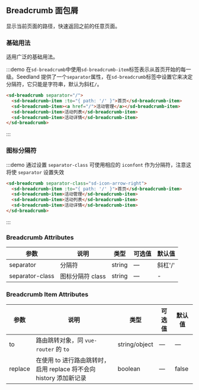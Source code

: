 ## Breadcrumb 面包屑
显示当前页面的路径，快速返回之前的任意页面。

### 基础用法

适用广泛的基础用法。

:::demo 在`sd-breadcrumb`中使用`sd-breadcrumb-item`标签表示从首页开始的每一级。Seedland 提供了一个`separator`属性，在`sd-breadcrumb`标签中设置它来决定分隔符，它只能是字符串，默认为斜杠`/`。

```html
<sd-breadcrumb separator="/">
  <sd-breadcrumb-item :to="{ path: '/' }">首页</sd-breadcrumb-item>
  <sd-breadcrumb-item><a href="/">活动管理</a></sd-breadcrumb-item>
  <sd-breadcrumb-item>活动列表</sd-breadcrumb-item>
  <sd-breadcrumb-item>活动详情</sd-breadcrumb-item>
</sd-breadcrumb>
```
:::

### 图标分隔符

:::demo 通过设置 `separator-class` 可使用相应的 `iconfont` 作为分隔符，注意这将使 `separator` 设置失效

```html
<sd-breadcrumb separator-class="sd-icon-arrow-right">
  <sd-breadcrumb-item :to="{ path: '/' }">首页</sd-breadcrumb-item>
  <sd-breadcrumb-item>活动管理</sd-breadcrumb-item>
  <sd-breadcrumb-item>活动列表</sd-breadcrumb-item>
  <sd-breadcrumb-item>活动详情</sd-breadcrumb-item>
</sd-breadcrumb>
```
:::

### Breadcrumb Attributes
| 参数      | 说明          | 类型      | 可选值                           | 默认值  |
|---------- |-------------- |---------- |--------------------------------  |-------- |
| separator | 分隔符 | string | — | 斜杠'/' |
| separator-class | 图标分隔符 class | string | — | - |

### Breadcrumb Item Attributes
| 参数      | 说明          | 类型      | 可选值                           | 默认值  |
|---------- |-------------- |---------- |--------------------------------  |-------- |
| to        | 路由跳转对象，同 `vue-router` 的 `to` | string/object | — | — |
| replace   | 在使用 to 进行路由跳转时，启用 replace 将不会向 history 添加新记录 | boolean | — | false |
